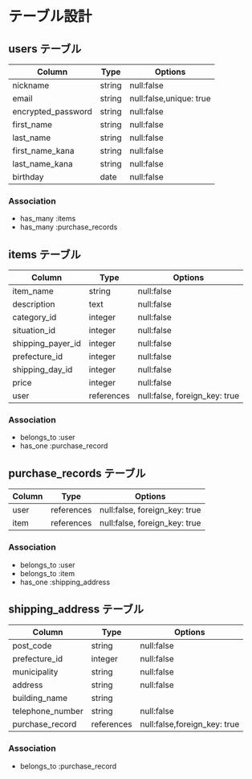 # テーブル設計

## users テーブル

| Column             | Type   | Options                 | 
| ------------------ | ------ | ----------------------- | 
| nickname           | string | null:false              | 
| email              | string | null:false,unique: true | 
| encrypted_password | string | null:false              | 
| first_name         | string | null:false              | 
| last_name          | string | null:false              | 
| first_name_kana    | string | null:false              | 
| last_name_kana     | string | null:false              | 
| birthday           | date   | null:false              | 

### Association

- has_many :items
- has_many :purchase_records

## items テーブル

| Column            | Type       | Options                       | 
| ----------------- | ---------- | ----------------------------- | 
| item_name         | string     | null:false                    | 
| description       | text       | null:false                    | 
| category_id       | integer    | null:false                    | 
| situation_id      | integer    | null:false                    | 
| shipping_payer_id | integer    | null:false                    | 
| prefecture_id     | integer    | null:false                    | 
| shipping_day_id   | integer    | null:false                    | 
| price             | integer    | null:false                    | 
| user              | references | null:false, foreign_key: true | 

### Association

- belongs_to :user
- has_one :purchase_record

##  purchase_records テーブル

| Column | Type       | Options                       | 
| ------ | ---------- | ----------------------------- | 
| user   | references | null:false, foreign_key: true | 
| item   | references | null:false, foreign_key: true | 

### Association

- belongs_to :user
- belongs_to :item
- has_one :shipping_address

##  shipping_address テーブル

| Column           | Type       | Options                      | 
| ---------------- | ---------- | ---------------------------- | 
| post_code        | string     | null:false                   | 
| prefecture_id    | integer    | null:false                   | 
| municipality     | string     | null:false                   | 
| address          | string     | null:false                   | 
| building_name    | string     |                              | 
| telephone_number | string     | null:false                   | 
| purchase_record  | references | null:false,foreign_key: true | 

### Association
- belongs_to :purchase_record
